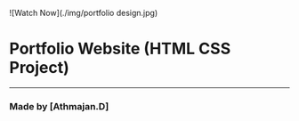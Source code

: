 ![Watch Now](./img/portfolio design.jpg)
# Portfolio Website (HTML CSS Project)


---

### Made by [Athmajan.D]




